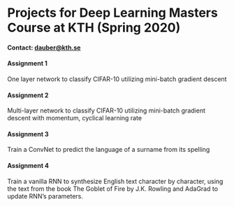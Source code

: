 # Projects for Deep Learning Masters Course at KTH (Spring 2020)
#### Contact: dauber@kth.se

#### Assignment 1
One layer network to classify CIFAR-10 utilizing mini-batch gradient descent
#### Assignment 2
Multi-layer network to classify CIFAR-10 utilizing mini-batch gradient descent with momentum, cyclical learning rate
#### Assignment 3
Train a ConvNet to predict the language of a surname from its spelling
#### Assignment 4
Train a vanilla RNN to synthesize English text character by character, using the text from 
the book The Goblet of Fire by J.K. Rowling and AdaGrad to update RNN’s parameters.
